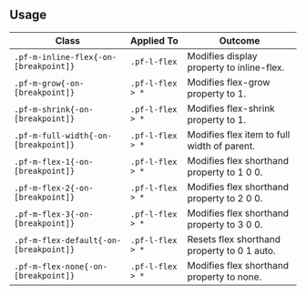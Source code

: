 ## Usage

| Class | Applied To | Outcome |
| -- | -- | -- |
| `.pf-m-inline-flex{-on-[breakpoint]}` | `.pf-l-flex` | Modifies display property to inline-flex. |
| `.pf-m-grow{-on-[breakpoint]}` | `.pf-l-flex > *` | Modifies flex-grow property to 1. |
| `.pf-m-shrink{-on-[breakpoint]}` | `.pf-l-flex > *` | Modifies flex-shrink property to 1. |
| `.pf-m-full-width{-on-[breakpoint]}` | `.pf-l-flex > *` | Modifies flex item to full width of parent. |
| `.pf-m-flex-1{-on-[breakpoint]}` | `.pf-l-flex > *` | Modifies flex shorthand property to 1 0 0. |
| `.pf-m-flex-2{-on-[breakpoint]}` | `.pf-l-flex > *` | Modifies flex shorthand property to 2 0 0. |
| `.pf-m-flex-3{-on-[breakpoint]}` | `.pf-l-flex > *` | Modifies flex shorthand property to 3 0 0. |
| `.pf-m-flex-default{-on-[breakpoint]}` | `.pf-l-flex > *` | Resets flex shorthand property to 0 1 auto. |
| `.pf-m-flex-none{-on-[breakpoint]}` | `.pf-l-flex > *` | Modifies flex shorthand property to none. |
